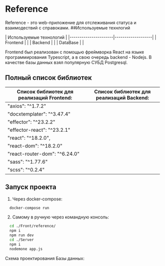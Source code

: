# Reference

Reference - это web-приложение для отслеживания статуса и  взаимодествий с справоками.
##Используемые технлогий

|        Используемые технологий           |
|----------------------|-------------------|
|      Frontend        |                   |
|      Backend         |                   |
|      DataBase        |                   |

  Frontend был реализован с помощью фреймворка React на языке программирования Typescript, а в свою очередь backend - Nodejs. В качестве базы данных взял популярную СУБД Рostgresql.

## Полный список библиотек
| Список библиотек для реализаций Frontend: | Список библиотек для реализаций Backend:|
|-------------------------------------------|-----------------------------------------|
|       "axios": "^1.7.2"                   |                                         |
|       "docxtemplater": "^3.47.4"          |                                         |
|       "effector": "^23.2.2"               |                                         |
|       "effector-react": "^23.2.1"         |                                         |
|       "react": "^18.2.0",                 |                                         |
|       "react-dom": "^18.2.0"              |                                         |
|       "react-router-dom": "^6.24.0"       |                                         |
|       "sass": "^1.77.6"                   |                                         |
|       "scss": "^0.2.4"                    |                                         |

## Запуск проекта
  1) Через docker-compose:
  ```bash
    docker-compose run
 ```   
  2) Самому в ручную через командную консоль:
  ```bash
    cd ./Front/reference/
    npm i
    npm run dev
    cd ./Server
    npm i
    nodemone app.js
 ```

Схема проектирования Базы данных:




